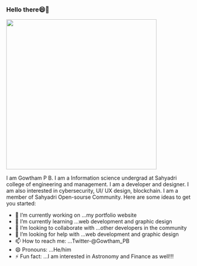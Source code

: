 ### Hello there😄👋 
<div></div><div><img src="https://www.google.com/url?sa=i&url=https%3A%2F%2Fwww.pinterest.com%2Fpin%2F496803402650015329%2F&psig=AOvVaw1A1hUUUNRTpYeribi3M-GV&ust=1620524520029000&source=images&cd=vfe&ved=0CAIQjRxqFwoTCIjS9bX6uPACFQAAAAAdAAAAABAa" width="400px"></div>

<!--
**Gowtham-P-B/Gowtham-P-B** is a ✨ _special_ ✨ repository because its `README.md` (this file) appears on your GitHub profile.-->

I am Gowtham P B. I am a Information science undergrad at Sahyadri college of engineering and management. I am a developer and designer. I am also interested in cybersecurity, UI/ UX design, blockchain. I am a member of Sahyadri Open-sourse Community.
Here are some ideas to get you started:

- 🔭 I’m currently working on ...my portfolio website
- 🌱 I’m currently learning ...web development and graphic design
- 🤝 I’m looking to collaborate with ...other developers in the community
- 🤔 I’m looking for help with ...web development and graphic design
- 📫 How to reach me: ...Twitter-@Gowtham_PB
- 😄 Pronouns: ...He/him
- ⚡ Fun fact: ...I am interested in Astronomy and Finance as well!!!
